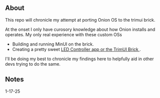 ## About
This repo will chronicle my attempt at porting Onion OS to the trimui brick. 

At the onset I only have curosory knowledge about how Onion installs and operates. My only real experience with these custom OSs 
- Building and running MinUI on the brick.
- Creating a pretty sweet [LED Controller app or the TrimUI Brick ](https://github.com/pierceTee/TrimuiLEDController).

I'll be doing my best to chronicle my findings here to helpfully aid in other devs trying to do the same.

## Notes

1-17-25
